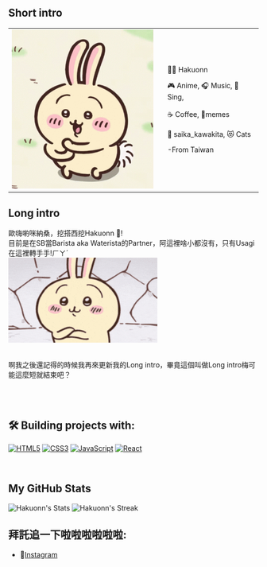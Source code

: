 ## **Short intro**
<table style="border:none">
<tr>
  <td style="vertical-align: top">
    <img width="300" alt="hello!" src="./chiikawa.gif" >
  </td>
  <td>
  </td>
  <td>

👩‍⚖️  Hakuonn

🎮  Anime, 🎧 Music, 🎤 Sing, <br><br>
☕ Coffee, 📵memes <br><br>
🔞 saika_kawakita, 😻 Cats 

-From Taiwan
  </td>
</tr>
</table>


## **Long intro**

歐嗨喲咪納桑，挖搭西挖Hakuonn 👋!<br>
目前是在SB當Barista aka Waterista的Partner，阿這裡啥小都沒有，只有Usagi在這裡轉手手!ㄏㄚˊ<br><img width="300" alt="hello!" src="./hah.gif" ><br><br>

啊我之後還記得的時候我再來更新我的Long intro，畢竟這個叫做Long intro梅可能這麼短就結束吧？


<br><br>

## 🛠️ **Building projects with:**
<p align="left">
<a href="https://developer.mozilla.org/en-US/docs/Glossary/HTML5" target="_blank" rel="noreferrer"><img src="https://raw.githubusercontent.com/danielcranney/readme-generator/main/public/icons/skills/html5-colored.svg" width="36" height="36" alt="HTML5" /></a>
<a href="https://www.w3.org/TR/CSS/#css" target="_blank" rel="noreferrer"><img src="https://raw.githubusercontent.com/danielcranney/readme-generator/main/public/icons/skills/css3-colored.svg" width="36" height="36" alt="CSS3" /></a>
<a href="https://developer.mozilla.org/en-US/docs/Web/JavaScript" target="_blank" rel="noreferrer"><img src="https://raw.githubusercontent.com/danielcranney/readme-generator/main/public/icons/skills/javascript-colored.svg" width="36" height="36" alt="JavaScript" /></a>
<a href="https://reactjs.org/" target="_blank" rel="noreferrer"><img src="https://raw.githubusercontent.com/danielcranney/readme-generator/main/public/icons/skills/react-colored.svg" width="36" height="36" alt="React" /></a>
</p>
<br>


## **My GitHub Stats**

![Hakuonn's Stats](https://github-readme-stats.vercel.app/api?username=Hakuonn&theme=jolly&show_icons=true&hide_border=true&count_private=true)
![Hakuonn's Streak](https://github-readme-streak-stats.herokuapp.com/?user=Hakuonn&theme=jolly&hide_border=true)

## **拜託追一下啦啦啦啦啦啦:**

- 📸[Instagram](https://www.instagram.com/hakuonn_0226/)
